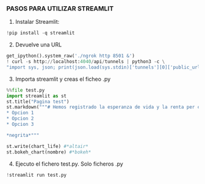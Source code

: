 ### PASOS PARA UTILIZAR STREAMLIT

1. Instalar Streamlit: 
```python
!pip install -q streamlit 
````
2. Devuelve una URL
```python 
get_ipython().system_raw('./ngrok http 8501 &') 
! curl -s http://localhost:4040/api/tunnels | python3 -c \
"import sys, json; print(json.load(sys.stdin)['tunnels'][0]['public_url'])"
```
3. Importa streamlit y creas el ficheo .py
```python
%%file test.py 
import streamlit as st
st.title("Pagina test")
st.markdown("""# Hemos registrado la esperanza de vida y la renta per capita en varios países
* Opcion 1
* Opcion 2
* Opcion 3

*negrita*"""

st.write(chart_life) #*altair*
st.bokeh_chart(nombre) #*bokeh*
```
4. Ejecuto el fichero test.py. Solo ficheros .py
```python
!streamlit run test.py
```
